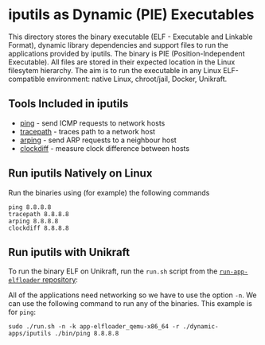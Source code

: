# iputils as Dynamic (PIE) Executables

This directory stores the binary executable (ELF - Executable and Linkable Format), dynamic library dependencies and support files to run the applications provided by iputils. 
The binary is PIE (Position-Independent Executable).
All files are stored in their expected location in the Linux filesytem hierarchy. 
The aim is to run the executable in any Linux ELF-compatible environment: native Linux, chroot/jail, Docker, Unikraft.

## Tools Included in iputils

- [ping](https://man7.org/linux/man-pages/man8/ping.8.html) - send ICMP requests to network hosts
- [tracepath](https://man7.org/linux/man-pages/man8/tracepath.8.html) - traces path to a network host
- [arping](https://man7.org/linux/man-pages/man8/arping.8.html) - send ARP requests to a neighbour host
- [clockdiff](https://man7.org/linux/man-pages/man8/clockdiff.8.html) - measure clock difference between hosts

## Run iputils Natively on Linux

Run the binaries using (for example) the following commands

```console
ping 8.8.8.8
tracepath 8.8.8.8
arping 8.8.8.8
clockdiff 8.8.8.8
```

## Run iputils with Unikraft

To run the binary ELF on Unikraft, run the `run.sh` script from the [`run-app-elfloader` repository](https://github.com/unikraft/run-app-elfloader):

All of the applications need networking so we have to use the option `-n`.
We can use the following command to run any of the binaries.
This example is for `ping`:

```console 
sudo ./run.sh -n -k app-elfloader_qemu-x86_64 -r ./dynamic-apps/iputils ./bin/ping 8.8.8.8
```
